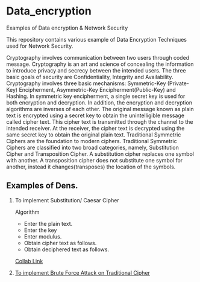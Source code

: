 # Data_encryption
Examples of Data encryption &amp; Network Security

This repository contains various example of Data Encryption Techniques used for Network Security.

Cryptography involves communication between two users through coded message. Cryptography is an art and science of concealing the information to introduce privacy and secrecy between the intended users.  The three basic goals of security are Confidentiality, Integrity and Availability.
Cryptography involves three basic mechanisms: Symmetric-Key (Private-Key) Encipherment, Asymmetric-Key Encipherment(Public-Key) and Hashing.
In symmetric key encipherment, a single secret key is used for both encryption and decryption. In addition, the encryption and decryption algorithms are inverses of each other. The original message known as plain text is encrypted using a secret key to obtain the unintelligible message called cipher text. This cipher text is transmitted through the channel to the intended receiver. At the receiver, the cipher text is decrypted using the same secret key to obtain the original plain text. 
Traditional Symmetric Ciphers are the foundation to modern ciphers. Traditional Symmetric Ciphers are classified into two broad categories, namely, Substitution Cipher and Transposition Cipher.
A substitution cipher replaces one symbol with another. A transposition cipher does not substitute one symbol for another, instead it changes(transposes) the location of the symbols.  


## Examples of Dens.

1. To implement Substitution/ Caesar Cipher
    
   Algorithm
   * Enter the plain text.
   * Enter the key 
   * Enter modulus. 
   * Obtain cipher text as follows.
   * Obtain deciphered text as follows. 

   [Collab Link](https://colab.research.google.com/drive/1VQ8B-Z1AaSX3T1UcIbCfurLwikRKC54j)
   
2. [To implement Brute Force Attack on Traditional Cipher](https://colab.research.google.com/drive/1c5T1nPbo6FPxzqTkmoO06Qu_LVx5ukmx)
